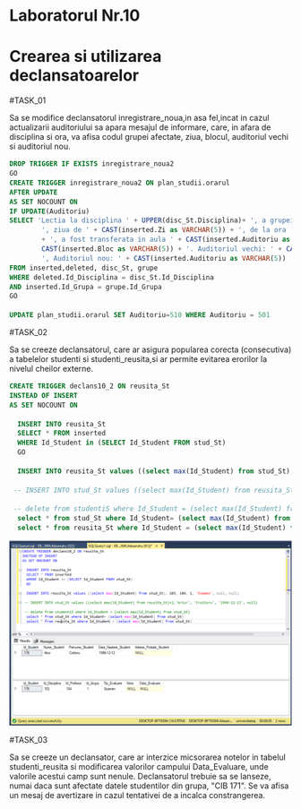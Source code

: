 # Laboratorul Nr.10
# Crearea si utilizarea declansatoarelor

#TASK_01

Sa se modifice declansatorul inregistrare_noua,in asa fel,incat in cazul actualizarii auditoriului sa apara mesajul de informare, care, in afara de disciplina si ora, va afisa codul grupei afectate, ziua, blocul, auditoriul vechi si auditoriul nou.

```SQL
DROP TRIGGER IF EXISTS inregistrare_noua2
GO
CREATE TRIGGER inregistrare_noua2 ON plan_studii.orarul
AFTER UPDATE
AS SET NOCOUNT ON
IF UPDATE(Auditoriu)
SELECT 'Lectia la disciplina ' + UPPER(disc_St.Disciplina)+ ', a grupei ' + grupe.Cod_Grupa +
		', ziua de ' + CAST(inserted.Zi as VARCHAR(5)) + ', de la ora ' + CAST(inserted.Ora as VARCHAR(5))
		+ ', a fost transferata in aula ' + CAST(inserted.Auditoriu as VARCHAR(5)) + ', Blocul '+
		CAST(inserted.Bloc as VARCHAR(5)) + '. Auditoriul vechi: ' + CAST(deleted.Auditoriu as VARCHAR(5))+
		', Auditoriul nou: ' + CAST(inserted.Auditoriu as VARCHAR(5))
FROM inserted,deleted, disc_St, grupe
WHERE deleted.Id_Disciplina = disc_St.Id_Disciplina
AND inserted.Id_Grupa = grupe.Id_Grupa
GO

UPDATE plan_studii.orarul SET Auditoriu=510 WHERE Auditoriu = 501
```



#TASK_02

Sa se creeze declansatorul, care ar asigura popularea corecta (consecutiva) a tabelelor studenti si studenti_reusita,si ar permite evitarea erorilor la nivelul cheilor externe.

```SQL
CREATE TRIGGER declans10_2 ON reusita_St
INSTEAD OF INSERT
AS SET NOCOUNT ON
   
  INSERT INTO reusita_St 
  SELECT * FROM inserted
  WHERE Id_Student in (SELECT Id_Student FROM stud_St)
  GO

  INSERT INTO reusita_St values ((select max(Id_Student) from stud_St), 103, 104, 1, 'Examen', null, null)

 -- INSERT INTO stud_St values ((select max(Id_Student) from reusita_St)+2,'Artur', 'Croitoru', '1996-12-12', null)

 -- delete from studentiS where Id_Student = (select max(Id_Student) from stud_St)
  select * from stud_St where Id_Student= (select max(Id_Student) from stud_St)
  select * from reusita_St where Id_Student = (select max(Id_Student) from stud_St)
```
![interogarea 2](Image2.PNG)

#TASK_03

 Sa se creeze un declansator, care ar interzice micsorarea notelor in tabelul studenti_reusita si modificarea valorilor campului Data_Evaluare, unde valorile acestui camp sunt nenule. Declansatorul trebuie sa se lanseze, numai daca sunt afectate datele studentilor din grupa, "CIB 171". Se va afisa un mesaj de avertizare in cazul tentativei de a incalca constrangerea.

```SQL

```